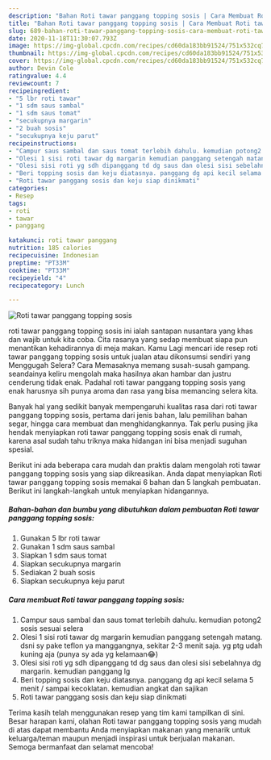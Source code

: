```yaml
---
description: "Bahan Roti tawar panggang topping sosis | Cara Membuat Roti tawar panggang topping sosis Yang Menggugah Selera"
title: "Bahan Roti tawar panggang topping sosis | Cara Membuat Roti tawar panggang topping sosis Yang Menggugah Selera"
slug: 689-bahan-roti-tawar-panggang-topping-sosis-cara-membuat-roti-tawar-panggang-topping-sosis-yang-menggugah-selera
date: 2020-11-18T11:30:07.793Z
image: https://img-global.cpcdn.com/recipes/cd60da183bb91524/751x532cq70/roti-tawar-panggang-topping-sosis-foto-resep-utama.jpg
thumbnail: https://img-global.cpcdn.com/recipes/cd60da183bb91524/751x532cq70/roti-tawar-panggang-topping-sosis-foto-resep-utama.jpg
cover: https://img-global.cpcdn.com/recipes/cd60da183bb91524/751x532cq70/roti-tawar-panggang-topping-sosis-foto-resep-utama.jpg
author: Devin Cole
ratingvalue: 4.4
reviewcount: 7
recipeingredient:
- "5 lbr roti tawar"
- "1 sdm saus sambal"
- "1 sdm saus tomat"
- "secukupnya margarin"
- "2 buah sosis"
- "secukupnya keju parut"
recipeinstructions:
- "Campur saus sambal dan saus tomat terlebih dahulu. kemudian potong2 sosis sesuai selera"
- "Olesi 1 sisi roti tawar dg margarin kemudian panggang setengah matang. dsni sy pake teflon ya manggangnya, sekitar 2-3 menit saja. yg ptg udah kuning aja (punya sy ada yg kelamaan😂)"
- "Olesi sisi roti yg sdh dipanggang td dg saus dan olesi sisi sebelahnya dg margarin. kemudian panggang lg"
- "Beri topping sosis dan keju diatasnya. panggang dg api kecil selama 5 menit / sampai kecoklatan. kemudian angkat dan sajikan"
- "Roti tawar panggang sosis dan keju siap dinikmati"
categories:
- Resep
tags:
- roti
- tawar
- panggang

katakunci: roti tawar panggang 
nutrition: 185 calories
recipecuisine: Indonesian
preptime: "PT33M"
cooktime: "PT33M"
recipeyield: "4"
recipecategory: Lunch

---
```



![Roti tawar panggang topping sosis](https://img-global.cpcdn.com/recipes/cd60da183bb91524/751x532cq70/roti-tawar-panggang-topping-sosis-foto-resep-utama.jpg)


roti tawar panggang topping sosis ini ialah santapan nusantara yang khas dan wajib untuk kita coba. Cita rasanya yang sedap membuat siapa pun menantikan kehadirannya di meja makan.
Kamu Lagi mencari ide resep roti tawar panggang topping sosis untuk jualan atau dikonsumsi sendiri yang Menggugah Selera? Cara Memasaknya memang susah-susah gampang. seandainya keliru mengolah maka hasilnya akan hambar dan justru cenderung tidak enak. Padahal roti tawar panggang topping sosis yang enak harusnya sih punya aroma dan rasa yang bisa memancing selera kita.

Banyak hal yang sedikit banyak mempengaruhi kualitas rasa dari roti tawar panggang topping sosis, pertama dari jenis bahan, lalu pemilihan bahan segar, hingga cara membuat dan menghidangkannya. Tak perlu pusing jika hendak menyiapkan roti tawar panggang topping sosis enak di rumah, karena asal sudah tahu triknya maka hidangan ini bisa menjadi suguhan spesial.




Berikut ini ada beberapa cara mudah dan praktis dalam mengolah roti tawar panggang topping sosis yang siap dikreasikan. Anda dapat menyiapkan Roti tawar panggang topping sosis memakai 6 bahan dan 5 langkah pembuatan. Berikut ini langkah-langkah untuk menyiapkan hidangannya.

<!--inarticleads1-->

##### Bahan-bahan dan bumbu yang dibutuhkan dalam pembuatan Roti tawar panggang topping sosis:

1. Gunakan 5 lbr roti tawar
1. Gunakan 1 sdm saus sambal
1. Siapkan 1 sdm saus tomat
1. Siapkan secukupnya margarin
1. Sediakan 2 buah sosis
1. Siapkan secukupnya keju parut




<!--inarticleads2-->

##### Cara membuat Roti tawar panggang topping sosis:

1. Campur saus sambal dan saus tomat terlebih dahulu. kemudian potong2 sosis sesuai selera
1. Olesi 1 sisi roti tawar dg margarin kemudian panggang setengah matang. dsni sy pake teflon ya manggangnya, sekitar 2-3 menit saja. yg ptg udah kuning aja (punya sy ada yg kelamaan😂)
1. Olesi sisi roti yg sdh dipanggang td dg saus dan olesi sisi sebelahnya dg margarin. kemudian panggang lg
1. Beri topping sosis dan keju diatasnya. panggang dg api kecil selama 5 menit / sampai kecoklatan. kemudian angkat dan sajikan
1. Roti tawar panggang sosis dan keju siap dinikmati




Terima kasih telah menggunakan resep yang tim kami tampilkan di sini. Besar harapan kami, olahan Roti tawar panggang topping sosis yang mudah di atas dapat membantu Anda menyiapkan makanan yang menarik untuk keluarga/teman maupun menjadi inspirasi untuk berjualan makanan. Semoga bermanfaat dan selamat mencoba!
